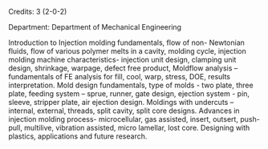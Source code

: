 Credits: 3 (2-0-2)

Department: Department of Mechanical Engineering

Introduction to Injection molding fundamentals, flow of non- Newtonian fluids, flow of various polymer melts in a cavity, molding cycle, injection molding machine characteristics- injection unit design, clamping unit design, shrinkage, warpage, defect free product, Moldflow analysis – fundamentals of FE analysis for fill, cool, warp, stress, DOE, results interpretation. Mold design fundamentals, type of molds - two plate, three plate, feeding system – sprue, runner, gate design, ejection system - pin, sleeve, stripper plate, air ejection design. Moldings with undercuts – internal, external, threads, split cavity, split core designs. Advances in injection molding process- microcellular, gas assisted, insert, outsert, push-pull, multilive, vibration assisted, micro lamellar, lost core. Designing with plastics, applications and future research.